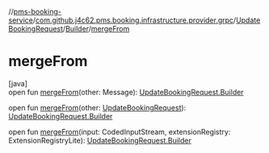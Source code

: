 //[pms-booking-service](../../../../index.md)/[com.github.j4c62.pms.booking.infrastructure.provider.grpc](../../index.md)/[UpdateBookingRequest](../index.md)/[Builder](index.md)/[mergeFrom](merge-from.md)

# mergeFrom

[java]\
open fun [mergeFrom](merge-from.md)(other: Message): [UpdateBookingRequest.Builder](index.md)

open fun [mergeFrom](merge-from.md)(other: [UpdateBookingRequest](../index.md)): [UpdateBookingRequest.Builder](index.md)

open fun [mergeFrom](merge-from.md)(input: CodedInputStream, extensionRegistry: ExtensionRegistryLite): [UpdateBookingRequest.Builder](index.md)